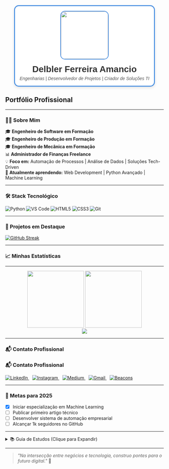 <div align="center" style="font-family: Arial, sans-serif;">
  <div style="
    border: 3px solid #4A90E2;
    border-radius: 15px;
    padding: 15px;
    display: inline-block;
    background-color: #ffffff;
    box-shadow: 0 4px 10px rgba(0,0,0,0.1);
  ">
    <img 
      src="https://i.postimg.cc/LXRTBZXB/8G-Rede.png" 
      width="150" 
      height="150" 
      style="
        border-radius: 15px;
        border: 2px solid #4A90E2;
        display: block;
        margin: 0 auto;
      " 
    />
    <h1 style="margin: 15px 0 5px 0; color: #333;">Delbler Ferreira Amancio</h1>
    <p style="margin: 0; color: #555;">
      <em>Engenharias | Desenvolvedor de Projetos | Criador de Soluções TI</em>
    </p>
  </div>
</div>

## Portfólio Profissional

---

### 👨‍💻 Sobre Mim
🎓 **Engenheiro de Software em Formação**  
🎓 **Engenheiro de Produção em Formação**  
🎓 **Engenheiro de Mecânica em Formação**  
📊 **Administrador de Finanças Freelance**  
💡 **Foco em:** Automação de Processos | Análise de Dados | Soluções Tech-Driven  
🌱 **Atualmente aprendendo:** Web Development | Python Avançado | Machine Learning  

---

### 🛠️ Stack Tecnológico

![Python](https://img.shields.io/badge/Python-3776AB?style=for-the-badge&logo=python&logoColor=white)
![VS Code](https://img.shields.io/badge/VS_Code-007ACC?style=for-the-badge&logo=visual-studio-code&logoColor=white)
![HTML5](https://img.shields.io/badge/HTML5-E34F26?style=for-the-badge&logo=html5&logoColor=white)
![CSS3](https://img.shields.io/badge/CSS3-1572B6?style=for-the-badge&logo=css3&logoColor=white)
![Git](https://img.shields.io/badge/Git-F05032?style=for-the-badge&logo=git&logoColor=white)

---

### 📌 Projetos em Destaque

[![GitHub Streak](https://streak-stats.demolab.com?user=delblerferreira&theme=dark&hide_border=true&locale=en)](https://git.io/streak-stats)

---

### 📈 Minhas Estatísticas

---

<div align="center">

  <!-- Cartão de estatísticas de GitHub reais -->
  <img height="180em" src="https://github-readme-stats.vercel.app/api?username=delblerferreira&show_icons=true&theme=tokyonight&include_all_commits=true&count_private=true"/>
  
  <!-- Linguagens mais utilizadas -->
  <img height="180em" src="https://github-readme-stats.vercel.app/api/top-langs/?username=delblerferreira&layout=compact&langs_count=7&theme=tokyonight"/>

</div>

<!-- Streaks reais -->
<div align="center">
  <img src="https://streak-stats.demolab.com?user=delblerferreira&theme=tokyonight&hide_border=true&locale=pt_BR" />
</div>

---

### 📬 Contato Profissional

### 📬 Contato Profissional

<p align="left">
  <a href="https://www.linkedin.com/in/delbler-ferreira-consultor" target="_blank" rel="noopener noreferrer">
    <img src="https://img.shields.io/badge/LinkedIn-0077B5?style=for-the-badge&logo=linkedin&logoColor=white" alt="LinkedIn">
  </a>
  <a href="https://www.instagram.com/delbler_ferreira" target="_blank" rel="noopener noreferrer" style="margin-left: 10px;">
    <img src="https://img.shields.io/badge/Instagram-E4405F?style=for-the-badge&logo=instagram&logoColor=white" alt="Instagram">
  </a>
  <a href="https://delblerferreira.medium.com" target="_blank" rel="noopener noreferrer" style="margin-left: 10px;">
    <img src="https://img.shields.io/badge/Medium-000000?style=for-the-badge&logo=medium&logoColor=white" alt="Medium">
  </a>
  <a href="mailto:delblerferreira9@gmail.com" target="_blank" rel="noopener noreferrer" style="margin-left: 10px;">
    <img src="https://img.shields.io/badge/Gmail-D14836?style=for-the-badge&logo=gmail&logoColor=white" alt="Gmail">
  </a>
  <a href="https://beacons.ai/delblerferreira" target="_blank" rel="noopener noreferrer" style="margin-left: 10px;">
    <img src="https://img.shields.io/badge/Beacons-6A52FF?style=for-the-badge&logo=beacons&logoColor=white" alt="Beacons">
  </a>
</p>

---

### 🎯 Metas para 2025
- [x] Iniciar especialização em Machine Learning  
- [ ] Publicar primeiro artigo técnico  
- [ ] Desenvolver sistema de automação empresarial  
- [ ] Alcançar 1k seguidores no GitHub

---

<details>
<summary>📚 Guia de Estudos (Clique para Expandir)</summary>

**Rotina Diária:**
1. 1h Leitura Técnica  
2. 2h Prática de Codificação  
3. 30min Revisão de Algoritmos  

**Recursos Favoritos:**
- Livro: "Clean Code" de Robert C. Martin  
- Curso: CS50's Introduction to Computer Science  
- Newsletter: Towards Data Science  

</details>

---

> *"Na intersecção entre negócios e tecnologia, construo pontes para o futuro digital."* 🚀



